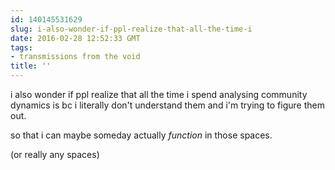 ```yaml
---
id: 140145531629
slug: i-also-wonder-if-ppl-realize-that-all-the-time-i
date: 2016-02-28 12:52:33 GMT
tags:
- transmissions from the void
title: ''
---
```


i also wonder if ppl realize that all the time i spend analysing community dynamics is bc i literally don't understand them and i'm trying to figure them out.

so that i can maybe someday actually *function* in those spaces. 

(or really any spaces)